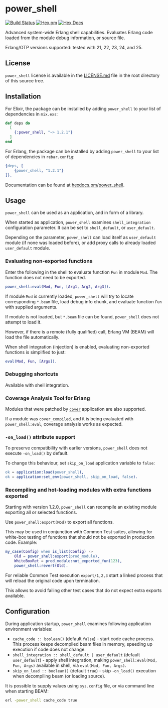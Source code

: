 # power_shell

[![Build Status](https://github.com/WhatsApp/power_shell/actions/workflows/erlang.yml/badge.svg?branch=main)](https://github.com/WhatsApp/power_shell/actions) [![Hex.pm](https://img.shields.io/hexpm/v/power_shell.svg)](https://hex.pm/packages/power_shell) [![Hex Docs](https://img.shields.io/badge/hex-docs-blue.svg)](https://hexdocs.pm/power_shell)

Advanced system-wide Erlang shell capabilities. Evaluates Erlang code loaded from the module debug
information, or source file.

Erlang/OTP versions supported: tested with 21, 22, 23, 24, and 25.

## License

`power_shell` license is available in the [LICENSE.md](https://github.com/WhatsApp/power_shell/blob/main/LICENSE.md) file in the root directory of this source tree.

## Installation

For Elixir, the package can be installed by adding `power_shell` to your list of dependencies in `mix.exs`:

```elixir
def deps do
  [
    {:power_shell, "~> 1.2.1"}
  ]
end
```

For Erlang, the package can be installed by adding `power_shell` to your list of dependencies in `rebar.config`:

```erlang
{deps, [
    {power_shell, "1.2.1"}
]}.
```

Documentation can be found at [hexdocs.pm/power_shell](https://hexdocs.pm/power_shell).

## Usage

`power_shell` can be used as an application, and in form of a library.

When started as application, `power_shell` examines `shell_integration` configuration parameter. It can be set to `shell_default`, or `user_default`.

Depending on the parameter, `power_shell` can load itself as `user_default` module (if none was loaded before), or add proxy calls to already loaded `user_default` module.

### Evaluating non-exported functions

Enter the following in the shell to evaluate function `Fun` in module `Mod`.  The function does not need to be exported.

```erlang
power_shell:eval(Mod, Fun, [Arg1, Arg2, Arg3]).
```

If module `Mod` is currently loaded, `power_shell` will try to locate corresponding `*.beam` file, load debug info chunk, and evaluate function `Fun` with supplied arguments.

If module is not loaded, but `*.beam` file can be found, `power_shell` does not attempt to load it.

However, if there is a remote (fully qualified) call, Erlang VM (BEAM) will load the file automatically.

When shell integration (injection) is enabled, evaluating non-exported functions is simplified to just:

```erlang
eval(Mod, Fun, [Args]).
```

### Debugging shortcuts

Available with shell integration.

### Coverage Analysis Tool for Erlang

Modules that were patched by [`cover`](https://www.erlang.org/doc/man/cover.html) application are also supported.

If a module was `cover_compiled`, and it is being evaluated with `power_shell:eval`, coverage analysis works as expected.

### `-on_load()` attribute support

To preserve compatibility with earlier versions, `power_shell` does not execute `-on_load()` by default.

To change this behaviour, set `skip_on_load` application variable to `false`:

```erlang
ok = application:load(power_shell),
ok = application:set_env(power_shell, skip_on_load, false).
```

### Recompiling and hot-loading modules with extra functions exported

Starting with version 1.2.0, `power_shell` can recompile an existing module exporting all or selected functions.

Use `power_shell:export(Mod)` to export all functions.

This may be used in conjunction with Common Test suites, allowing for white-box testing of functions that should not be exported in production code. Example:

```erlang
my_case(Config) when is_list(Config) ->
    Old = power_shell:export(prod_module),
    WhiteBoxRet = prod_module:not_exported_fun(123),
    power_shell:revert(Old).
```

For reliable Common Test execution `export/1,2,3` start a linked process that will reload the original code upon termination.

This allows to avoid failing other test cases that do not expect extra exports available.

## Configuration

During application startup, `power_shell` examines following application environment variables:

- `cache_code :: boolean()` (default `false`) - start code cache process.  This process keeps decompiled beam files in memory, speeding up execution if code does not change.
- `shell_integration :: shell_default | user_default` (default `user_default`) - apply shell integration, making `power_shell:eval(Mod, Fun, Args)` available in shell, via `eval(Mod, Fun, Args)`.
- `skip_on_load :: boolean()` (default `true`) - skip `-on_load()` execution when decompiling beam (or loading source).

It is possible to supply values using `sys.config` file, or via command line when starting BEAM:

```bash
erl -power_shell cache_code true
```
